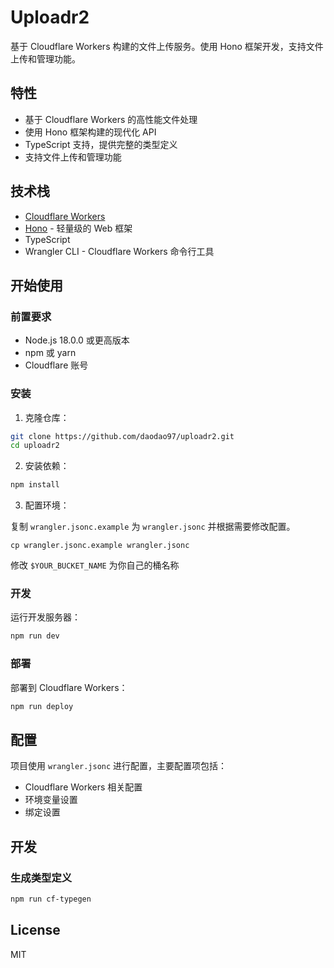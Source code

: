 # Uploadr2

基于 Cloudflare Workers 构建的文件上传服务。使用 Hono 框架开发，支持文件上传和管理功能。

## 特性

- 基于 Cloudflare Workers 的高性能文件处理
- 使用 Hono 框架构建的现代化 API
- TypeScript 支持，提供完整的类型定义
- 支持文件上传和管理功能

## 技术栈

- [Cloudflare Workers](https://workers.cloudflare.com/)
- [Hono](https://hono.dev/) - 轻量级的 Web 框架
- TypeScript
- Wrangler CLI - Cloudflare Workers 命令行工具

## 开始使用

### 前置要求

- Node.js 18.0.0 或更高版本
- npm 或 yarn
- Cloudflare 账号

### 安装

1. 克隆仓库：

```bash
git clone https://github.com/daodao97/uploadr2.git
cd uploadr2
```

2. 安装依赖：

```bash
npm install
```

3. 配置环境：

复制 `wrangler.jsonc.example` 为 `wrangler.jsonc` 并根据需要修改配置。

```shell
cp wrangler.jsonc.example wrangler.jsonc 
```

修改  `$YOUR_BUCKET_NAME` 为你自己的桶名称

### 开发

运行开发服务器：

```bash
npm run dev
```

### 部署

部署到 Cloudflare Workers：

```bash
npm run deploy
```

## 配置

项目使用 `wrangler.jsonc` 进行配置，主要配置项包括：

- Cloudflare Workers 相关配置
- 环境变量设置
- 绑定设置

## 开发

### 生成类型定义

```bash
npm run cf-typegen
```

## License

MIT


